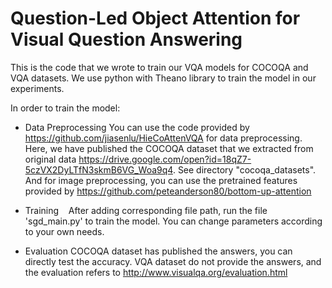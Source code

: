 
# Question-Led Object Attention for Visual Question Answering

This is the code that we wrote to train our VQA models for COCOQA and VQA datasets. We use python with Theano library to train the
model in our experiments.

In order to train the model:
 - Data Preprocessing
    You can use the code provided by https://github.com/jiasenlu/HieCoAttenVQA for data preprocessing. Here, we have published the 
	COCOQA dataset that we extracted from original data https://drive.google.com/open?id=18qZ7-5czVX2DyLTfN3skmB6VG_Woa9q4. See directory "cocoqa_datasets". And for image preprocessing, you can use the pretrained features provided by https://github.com/peteanderson80/bottom-up-attention

 - Training
    After adding corresponding file path, run the file 'sgd_main.py' to train the model. You can change parameters according to your own needs.
 
 - Evaluation
   COCOQA dataset has published the answers, you can directly test the accuracy. VQA dataset do not provide the answers, and the evaluation refers to http://www.visualqa.org/evaluation.html
  
